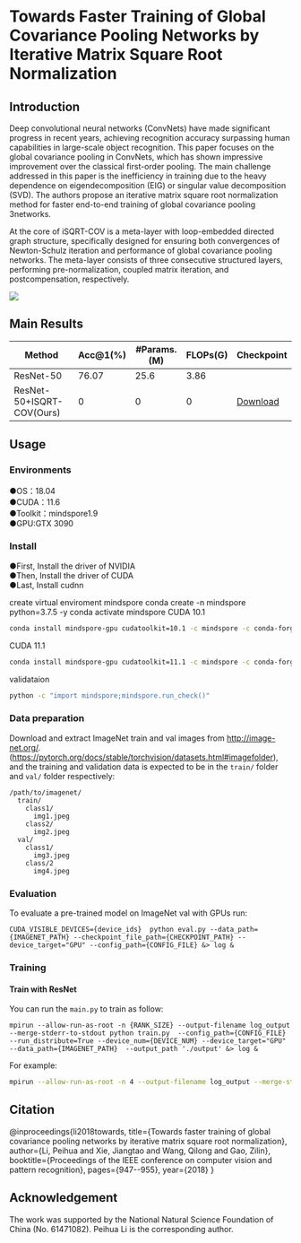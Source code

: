 # Towards Faster Training of Global Covariance Pooling Networks by Iterative Matrix Square Root Normalization

## Introduction
Deep convolutional neural networks (ConvNets) have made significant progress in recent years, achieving recognition accuracy surpassing human capabilities in large-scale object recognition. This paper focuses on the global covariance pooling in ConvNets, which has shown impressive improvement over the classical first-order pooling. The main challenge addressed in this paper is the inefficiency in training due to the heavy dependence on eigendecomposition (EIG) or singular value decomposition (SVD). The authors propose an iterative matrix square root normalization method for faster end-to-end training of global covariance pooling 3networks.

At the core of iSQRT-COV is a meta-layer with loop-embedded directed graph structure, specifically designed for ensuring both convergences of Newton-Schulz iteration and performance of global covariance pooling networks. 
The meta-layer consists of three consecutive structured layers, performing pre-normalization, coupled matrix iteration, and postcompensation, respectively.


![](https://markdown.liuchengtu.com/work/uploads/upload_e3d8507caa72fab8368ac263e9c0c8d5.png)

## Main Results
|Method           | Acc@1(%) | #Params.(M) | FLOPs(G) | Checkpoint                                                          |
| ------------------ | ----- | ------- | ----- | ------------------------------------------------------------ |
| ResNet-50   |  76.07 |  25.6   |   3.86  |               |
| ResNet-50+ISQRT-COV(Ours)   | 0  |   0  |  0   |[Download](https://drive.google.com/file/d/1PBy8evHi-xiJHiTWgqrUs8jTH58hJM2n/view?usp=share_link)|

## Usage

### Environments
●OS：18.04  
●CUDA：11.6  
●Toolkit：mindspore1.9  
●GPU:GTX 3090 


### Install
●First, Install the driver of NVIDIA  
●Then, Install the driver of CUDA  
●Last, Install cudnn

create virtual enviroment mindspore
conda create -n mindspore python=3.7.5 -y
conda activate mindspore
CUDA 10.1 
```bash
conda install mindspore-gpu cudatoolkit=10.1 -c mindspore -c conda-forge
```
CUDA 11.1 
```bash
conda install mindspore-gpu cudatoolkit=11.1 -c mindspore -c conda-forge
```
validataion 
```bash
python -c "import mindspore;mindspore.run_check()"
```

### Data preparation
Download and extract ImageNet train and val images from http://image-net.org/. (https://pytorch.org/docs/stable/torchvision/datasets.html#imagefolder), and the training and validation data is expected to be in the `train/` folder and `val/` folder respectively:


```
/path/to/imagenet/
  train/
    class1/
      img1.jpeg
    class2/
      img2.jpeg
  val/
    class1/
      img3.jpeg
    class/2
      img4.jpeg
```
### Evaluation
To evaluate a pre-trained model on ImageNet val with GPUs run:

```
CUDA_VISIBLE_DEVICES={device_ids}  python eval.py --data_path={IMAGENET_PATH} --checkpoint_file_path={CHECKPOINT_PATH} --device_target="GPU" --config_path={CONFIG_FILE} &> log &
```

### Training

#### Train with ResNet

You can run the `main.py` to train as follow:

```
mpirun --allow-run-as-root -n {RANK_SIZE} --output-filename log_output --merge-stderr-to-stdout python train.py  --config_path={CONFIG_FILE} --run_distribute=True --device_num={DEVICE_NUM} --device_target="GPU" --data_path={IMAGENET_PATH}  --output_path './output' &> log &
```
For example:

```bash
mpirun --allow-run-as-root -n 4 --output-filename log_output --merge-stderr-to-stdout python train.py  --config_path="./config/resnet50_imagenet2012_config.yaml" --run_distribute=True --device_num=4 --device_target="GPU" --data_path=./imagenet --output_path './output' &> log &
```
## Citation

@inproceedings{li2018towards,
  title={Towards faster training of global covariance pooling networks by iterative matrix square root normalization},
  author={Li, Peihua and Xie, Jiangtao and Wang, Qilong and Gao, Zilin},
  booktitle={Proceedings of the IEEE conference on computer vision and pattern recognition},
  pages={947--955},
  year={2018}
}

## Acknowledgement
The work was supported by the National Natural Science Foundation of China (No. 61471082). Peihua Li is the corresponding author.
